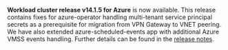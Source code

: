 **Workload cluster release v14.1.5 for Azure** is now available. This release contains fixes for azure-operator handling multi-tenant service principal secrets as a prerequisite for migration from VPN Gateway to VNET peering. We have also extended azure-scheduled-events app with additional Azure VMSS events handling. Further details can be found in the [release notes](https://docs.giantswarm.io/changes/workload-cluster-releases-azure/releases/azure-v14.1.5/).
